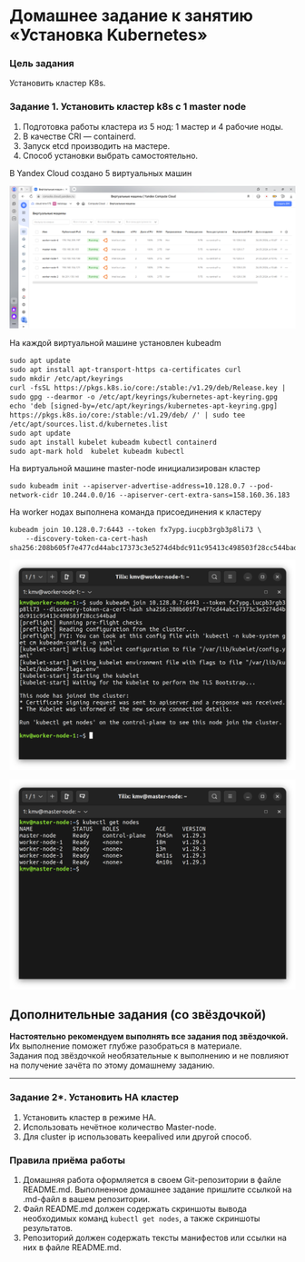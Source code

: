 # Домашнее задание к занятию «Установка Kubernetes»

### Цель задания

Установить кластер K8s. 

### Задание 1. Установить кластер k8s с 1 master node

1. Подготовка работы кластера из 5 нод: 1 мастер и 4 рабочие ноды.
2. В качестве CRI — containerd.
3. Запуск etcd производить на мастере.
4. Способ установки выбрать самостоятельно.

В Yandex Cloud создано 5 виртуальных машин

![Yandex Cloud](./src/1.png "Yandex Cloud")

На каждой виртуальной машине установлен kubeadm

```
sudo apt update
sudo apt install apt-transport-https ca-certificates curl
sudo mkdir /etc/apt/keyrings
curl -fsSL https://pkgs.k8s.io/core:/stable:/v1.29/deb/Release.key | sudo gpg --dearmor -o /etc/apt/keyrings/kubernetes-apt-keyring.gpg
echo 'deb [signed-by=/etc/apt/keyrings/kubernetes-apt-keyring.gpg] https://pkgs.k8s.io/core:/stable:/v1.29/deb/ /' | sudo tee /etc/apt/sources.list.d/kubernetes.list
sudo apt update
sudo apt install kubelet kubeadm kubectl containerd
sudo apt-mark hold  kubelet kubeadm kubectl
```

На виртуальной машине master-node инициализирован кластер

```
sudo kubeadm init --apiserver-advertise-address=10.128.0.7 --pod-network-cidr 10.244.0.0/16 --apiserver-cert-extra-sans=158.160.36.183
```

На worker нодах выполнена команда присоединения к кластеру

```
kubeadm join 10.128.0.7:6443 --token fx7ypg.iucpb3rgb3p8li73 \
	--discovery-token-ca-cert-hash sha256:208b605f7e477cd44abc17373c3e5274d4bdc911c95413c498503f28cc544bad
```
![Worker node](./src/2.png "Worker node")

![Cluster](./src/3.png "Cluster")

## Дополнительные задания (со звёздочкой)

**Настоятельно рекомендуем выполнять все задания под звёздочкой.** Их выполнение поможет глубже разобраться в материале.   
Задания под звёздочкой необязательные к выполнению и не повлияют на получение зачёта по этому домашнему заданию. 

------
### Задание 2*. Установить HA кластер

1. Установить кластер в режиме HA.
2. Использовать нечётное количество Master-node.
3. Для cluster ip использовать keepalived или другой способ.

### Правила приёма работы

1. Домашняя работа оформляется в своем Git-репозитории в файле README.md. Выполненное домашнее задание пришлите ссылкой на .md-файл в вашем репозитории.
2. Файл README.md должен содержать скриншоты вывода необходимых команд `kubectl get nodes`, а также скриншоты результатов.
3. Репозиторий должен содержать тексты манифестов или ссылки на них в файле README.md.
